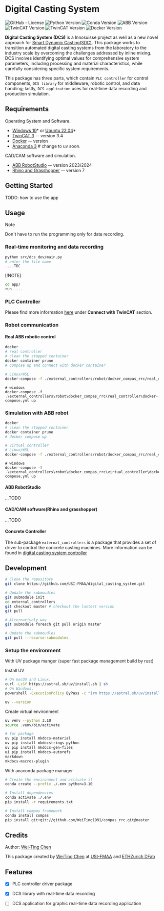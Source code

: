 # **Digital Casting System**

<!------link:---------->
[Windows 10]: https://www.microsoft.com/en-us/windows/
[Ubuntu 22.04]: https://ubuntu.com/download/desktop
[TwinCAT 3]: https://www.beckhoff.com/en-en/products/automation/twincat/?pk_campaign=AdWords-AdWordsSearch-TwinCAT_EN&pk_kwd=twincat&gclid=Cj0KCQjw9ZGYBhCEARIsAEUXITW5dmPmQ2629HIuFY7wfbSR70pi5uY2lkYziNmfKYczm1_YsK4hhPsaApjyEALw_wcB
[Anaconda 3]: https://www.anaconda.com/
[Docker]: https://www.docker.com/
[ABB RobotStudio]: https://new.abb.com/products/robotics/robotstudio
[Rhino and Grasshopper]: https://www.rhino3d.com/download


<!-- PROJECT SHIELDS -->

![GitHub - License](https://img.shields.io/badge/License-MIT-blue.svg)
![Python Version](https://img.shields.io/badge/Python-3.10-blue)
![Conda Version](https://img.shields.io/badge/Anaconda-4.14.0-blue)
![ABB Version](https://img.shields.io/badge/RobotStudio-2023/2024-blue)
![TwinCAT Version](https://img.shields.io/badge/TwinCAT-3.4-blue)
![TwinCAT Version](https://img.shields.io/badge/TwinCAT-3.4-blue)
![Docker Version](https://img.shields.io/badge/Docker-23.0.3-blue)

<!-- PROJECT DESCRIPTION -->

**Digital Casting System (DCS)** is a Innosuisse project as well as a new novel approach for [Smart Dynamic Casting(SDC)]().
This package works to transition automated digital casting systems from the laboratory to the industry scale by
overcoming the challenges addressed by inline mixing. DCS involves identifying optimal values for comprehensive system
parameters, including processing and material characteristics, while carefully considering specific system requirements.

This package has three parts, which contain ```PLC controller``` for control components, ```DCS library``` for middleware, robotic control, and data handling; lastly, ```DCS application``` uses for real-time data recording and production simulation.


<!-- PROJECT REQUIREMENTS -->

## Requirements

Operating System and Software.

- [Windows 10]* or [Ubuntu 22.04]*
- [TwinCAT 3] -- version 3.4
- [Docker]  -- version
- [Anaconda 3] # change to uv soon.

CAD/CAM software and simulation.

- [ABB RobotStudio] -- version 2023/2024
- [Rhino and Grasshopper] -- version 7


<!-- PROJECT Getting Started -->

## Getting Started
TODO: how to use the app


<!-- PROJECT USAGE -->
## Usage

> [!NOTE]
> Don`t have to run the programming only for data recording.

### Real-time monitoring and data recording


``` bash
python src/dcs_dev/main.py
# enter the file name
....TBC
```

[!NOTE]
``` bash
cd app/
run ....
```

### PLC Controller

Please find more information [here](https://github.com/USI-FMAA/digital_casting_system_controller.git) under **Connect with TwinCAT** section.

### Robot communication

#### Real ABB robotic control

```sh
docker
# real controller
# clean the stopped container
docker container prune
# compose up and connect with docker container

# Linux/WSL
docker-compose -f ./external_controllers/robot/docker_compas_rrc/real_controller/docker-compose.yml up
```

```pwsh
# windows
docker-compose -f .\external_controllers\robot\docker_compas_rrc\real_controller\docker-compose.yml up
```

### Simulation with ABB robot

```sh
docker
# clean the stopped container
docker container prune
# docker compose up

# virtual controller
# Linux/WSL
docker-compose -f ./external_controllers/robot/docker_compas_rrc/real_controller/docker-compose.yml up
```

```pwsh
# windows
docker-compose -f .\external_controllers\robot\docker_compas_rrc\virtual_controller\docker-compose.yml up
```

#### ABB RobotStudio

...TODO

#### CAD/CAM software(Rhino and grasshopper)

...TODO


#### Concrete Controller

The sub-package `external_controllers` is a package that provides a set of driver to control the concrete casting machines.
More information can be found in [digital casting system controller](https://github.com/USI-FMAA/digital_casting_system_controller)


<!-- PROJECT DEVELOPMENT -->
## Development

```bash
# Clone the repository
git clone https://github.com/USI-FMAA/digital_casting_system.git
```

```bash
# Update the submoudles
git submodule init
cd external_controllers
git checkout master # checkout the lastest version
git pull

# Alternatively way
git submodule foreach git pull origin master

# Update the submoudles
git pull --recurse-submodules
```

### Setup the environment

With UV package manger (super fast package management build by rust)

Install UV
```bash
# On macOS and Linux.
curl -LsSf https://astral.sh/uv/install.sh | sh
# On Windows.
powershell -ExecutionPolicy ByPass -c "irm https://astral.sh/uv/install.ps1 | iex"

uv --version
```

Create virtual environment
``` bash
uv venv --python 3.10
source .venv/bin/activate

# for package
uv pip install mkdocs-material
uv pip install mkdocstrings-python
uv pip install mkdocs-gen-files
ui pip install mkdocs-autorefs
markdown
mkdocs-macros-plugin
```

With anaconda package manager
```sh
# Create the environment and activate it
conda create --prefix ./.env python=3.10

# Install dependencies
conda activate ./.env
pip install -r requirements.txt

# Install compas framework
conda install compas
pip install git+git://github.com/WeiTing1991/compas_rrc.git@master
```

<!-- Misc -->

## Credits
Author: [Wei-Ting Chen](https://github.com/WeiTing1991)

This package created by [WeiTing Chen](https://github.com/WeiTing1991)
at [USI-FMAA](https://github.com/USI-FMAA) and [ETHZurich DFab](https://dfab.ch/)

## Features

- [X] PLC controller driver package
- [X] DCS library with real-time data recording
- [ ] DCS application for graphic real-time data recording application

